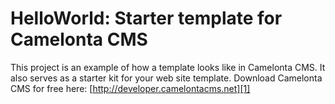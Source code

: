 ﻿HelloWorld: Starter template for Camelonta CMS
==============================================
This project is an example of how a template looks like in Camelonta CMS.
It also serves as a starter kit for your web site template.
Download Camelonta CMS for free here: [http://developer.camelontacms.net][1]

[1]:http://developer.camelontacms.net
